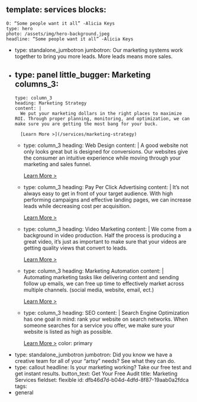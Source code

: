 template: services
blocks:
  - 
    0: “Some people want it all” -Alicia Keys
    type: hero
    photo: /assets/img/hero-background.jpeg
    headline: “Some people want it all” -Alicia Keys
  - 
    type: standalone_jumbotron
    jumbotron: Our marketing systems work together to bring you more leads. More leads means more sales.
  - 
    type: panel
    little_bugger: Marketing
    columns_3:
      - 
        type: column_3
        heading: Marketing Strategy
        content: |
          We put your marketing dollars in the right places to maximize ROI. Through proper planning, monitoring, and optimization, we can make sure you are getting the most bang for your buck.
          
          [Learn More >](/services/marketing-strategy)
      - 
        type: column_3
        heading: Web Design
        content: |
          A good website not only looks great but is designed for conversions. Our websites give the consumer an intuitive experience while moving through your marketing and sales funnel.
          
          [Learn More >](services/web-design)
      - 
        type: column_3
        heading: Pay Per Click Advertising
        content: |
          It’s not always easy to get in front of your target audience. With high performing campaigns and effective landing pages, we can increase leads while decreasing cost per acquisition.
          
          [Learn More >](services/ppc-advertising)
      - 
        type: column_3
        heading: Video Marketing
        content: |
          We come from a background in video production. Half the process is producing a great video, it’s just as important to make sure that your videos are getting quality views that convert to leads.
          
          [Learn More >](creative/video-marketing)
      - 
        type: column_3
        heading: Marketing Automation
        content: |
          Automating marketing tasks like delivering content and sending follow up emails, we can free up time to effectively market across multiple channels. (social media, website, email, ect.)
          
          [Learn More >](services/marketing-automation)
      - 
        type: column_3
        heading: SEO
        content: |
          Search Engine Optimization has one goal in mind: rank your website on search networks. When someone searches for a service you offer, we make sure your website is listed as high as possible.
          
          [Learn More >](services/seo)
    color: primary
  - 
    type: standalone_jumbotron
    jumbotron: Did you know we have a creative team for all of your “artsy” needs? See what they can do.
  - 
    type: callout
    headline: Is your marketing working? Take our free test and get instant results.
    button_text: Get Your Free Audit
title: Marketing Services
fieldset: flexible
id: dfb46d7d-b04d-4dfd-8f87-19aab0a2fdca
tags:
  - general
